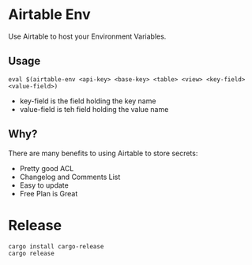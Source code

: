 # Airtable Env

Use Airtable to host your Environment Variables.

## Usage

```
eval $(airtable-env <api-key> <base-key> <table> <view> <key-field> <value-field>)
```

 - key-field is the field holding the key name
 - value-field is teh field holding the value name

## Why?

There are many benefits to using Airtable to store secrets:

 - Pretty good ACL
 - Changelog and Comments List
 - Easy to update
 - Free Plan is Great


# Release

```
cargo install cargo-release
cargo release
```